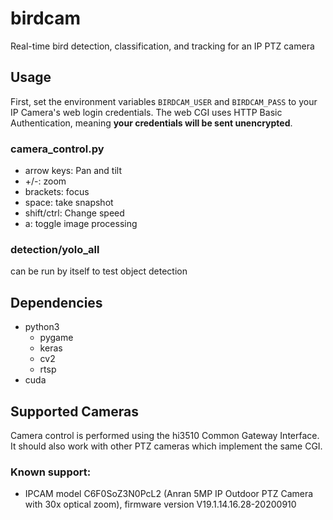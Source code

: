# birdcam
Real-time bird detection, classification, and tracking for an IP PTZ camera

## Usage
First, set the environment variables `BIRDCAM_USER` and `BIRDCAM_PASS` to your IP Camera's web login credentials. 
The web CGI uses HTTP Basic Authentication, meaning **your credentials will be sent unencrypted**.

### camera_control.py
- arrow keys: Pan and tilt 
- +/-: zoom
- brackets: focus
- space: take snapshot
- shift/ctrl: Change speed
- a: toggle image processing

### detection/yolo_all
can be run by itself to test object detection

## Dependencies
- python3
	- pygame
	- keras
	- cv2
	- rtsp
- cuda

## Supported Cameras
Camera control is performed using the hi3510 Common Gateway Interface. It should also work with other PTZ cameras which implement the same CGI.

### Known support:
- IPCAM model C6F0SoZ3N0PcL2 (Anran 5MP IP Outdoor PTZ Camera with 30x optical zoom), firmware version V19.1.14.16.28-20200910
